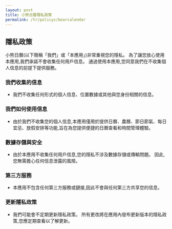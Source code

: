 ```yaml
---
layout: post
title: 小熊日曆隱私政策
permalink: /tr/policys/bearcalendar
---
```


## 隱私政策

小熊日曆(以下簡稱「我們」或「本應用」)非常重視您的隱私。 為了讓您放心使用本應用,我們承諾不會收集任何用戶信息。 通過使用本應用,您同意我們在不收集個人信息的前提下提供服務。

### 我們收集的信息
- 我們不收集任何形式的個人信息、位置數據或其他與您身份相關的信息。

### 我們如何使用信息
- 由於我們不收集您的個人信息,本應用僅用於提供日曆、農曆、節日節氣、每日宜忌、放假安排等功能,旨在為您提供便捷的日曆查看和時間管理體驗。

### 數據存儲與安全
- 由於本應用不收集任何用戶信息,您的隱私不涉及數據存儲或傳輸問題。 因此,您無需擔心任何信息泄露的風險。

### 第三方服務
- 本應用不包含任何第三方服務或鏈接,因此不會與任何第三方共享您的信息。

### 更新隱私政策
- 我們可能會不定期更新隱私政策。 所有更改將在應用內發布更新版本的隱私政策,您應定期查看以了解更新。

